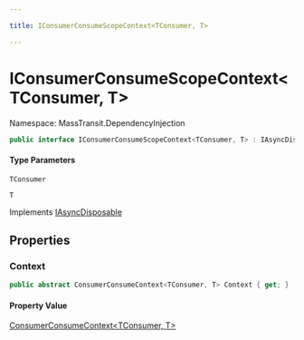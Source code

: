 ```yaml
---

title: IConsumerConsumeScopeContext<TConsumer, T>

---
```


# IConsumerConsumeScopeContext\<TConsumer, T\>

Namespace: MassTransit.DependencyInjection

```csharp
public interface IConsumerConsumeScopeContext<TConsumer, T> : IAsyncDisposable
```

#### Type Parameters

`TConsumer`<br/>

`T`<br/>

Implements [IAsyncDisposable](https://learn.microsoft.com/en-us/dotnet/api/system.iasyncdisposable)

## Properties

### **Context**

```csharp
public abstract ConsumerConsumeContext<TConsumer, T> Context { get; }
```

#### Property Value

[ConsumerConsumeContext\<TConsumer, T\>](../../masstransit-abstractions/masstransit/consumerconsumecontext-2)<br/>
